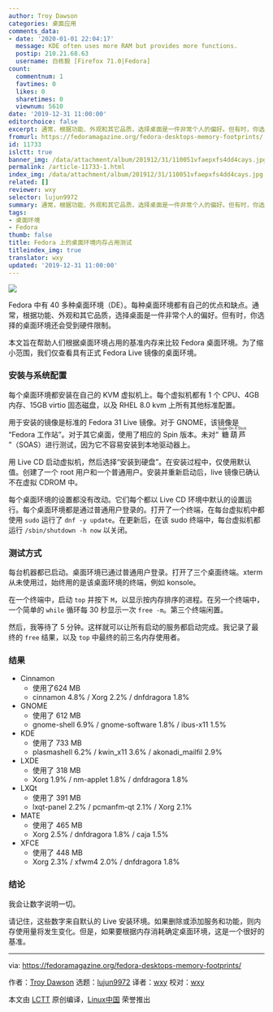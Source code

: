 ```yaml
---
author: Troy Dawson
categories: 桌面应用
comments_data:
- date: '2020-01-01 22:04:17'
  message: KDE often uses more RAM but provides more functions.
  postip: 210.21.68.63
  username: 白栋毅 [Firefox 71.0|Fedora]
count:
  commentnum: 1
  favtimes: 0
  likes: 0
  sharetimes: 0
  viewnum: 5610
date: '2019-12-31 11:00:00'
editorchoice: false
excerpt: 通常，根据功能、外观和其它品质，选择桌面是一件非常个人的偏好。但有时，你选择的桌面环境还会受到硬件限制。
fromurl: https://fedoramagazine.org/fedora-desktops-memory-footprints/
id: 11733
islctt: true
banner_img: /data/attachment/album/201912/31/110051vfaepxfs4dd4cays.jpg
permalink: /article-11733-1.html
index_img: /data/attachment/album/201912/31/110051vfaepxfs4dd4cays.jpg.thumb.jpg
related: []
reviewer: wxy
selector: lujun9972
summary: 通常，根据功能、外观和其它品质，选择桌面是一件非常个人的偏好。但有时，你选择的桌面环境还会受到硬件限制。
tags:
- 桌面环境
- Fedora
thumb: false
title: Fedora 上的桌面环境内存占用测试
titleindex_img: true
translator: wxy
updated: '2019-12-31 11:00:00'
---
```


![](/data/attachment/album/201912/31/110051vfaepxfs4dd4cays.jpg)


Fedora 中有 40 多种桌面环境（DE）。每种桌面环境都有自己的优点和缺点。通常，根据功能、外观和其它品质，选择桌面是一件非常个人的偏好。但有时，你选择的桌面环境还会受到硬件限制。


本文旨在帮助人们根据桌面环境占用的基准内存来比较 Fedora 桌面环境。为了缩小范围，我们仅查看具有正式 Fedora Live 镜像的桌面环境。


### 安装与系统配置


每个桌面环境都安装在自己的 KVM 虚拟机上。每个虚拟机都有 1 个 CPU、4GB 内存、15GB virtio 固态磁盘，以及 RHEL 8.0 kvm 上所有其他标准配置。


用于安装的镜像是标准的 Fedora 31 Live 镜像。对于 GNOME，该镜像是 “Fedora 工作站”。对于其它桌面，使用了相应的 Spin 版本。未对“<ruby> 糖葫芦 <rt>  Sugar On A Stick </rt></ruby>”（SOAS）进行测试，因为它不容易安装到本地驱动器上。


用 Live CD 启动虚拟机，然后选择“安装到硬盘”。在安装过程中，仅使用默认值。创建了一个 root 用户和一个普通用户。安装并重新启动后，live 镜像已确认不在虚拟 CDROM 中。


每个桌面环境的设置都没有改动。它们每个都以 Live CD 环境中默认的设置运行。每个桌面环境都是通过普通用户登录的。打开了一个终端，在每台虚拟机中都使用 `sudo` 运行了 `dnf -y update`。在更新后，在该 sudo 终端中，每台虚拟机都运行 `/sbin/shutdown -h now` 以关闭。


### 测试方式


每台机器都已启动。桌面环境已通过普通用户登录。打开了三个桌面终端。xterm 从未使用过，始终用的是该桌面环境的终端，例如 konsole。


在一个终端中，启动 `top` 并按下 `M`，以显示按内存排序的进程。在另一个终端中，一个简单的 `while` 循环每 30 秒显示一次 `free -m`。第三个终端闲置。


然后，我等待了 5 分钟。这样就可以让所有启动的服务都启动完成。我记录了最终的 `free` 结果，以及 `top` 中最终的前三名内存使用者。


### 结果


* Cinnamon
	+ 使用了624 MB
	+ cinnamon 4.8% / Xorg 2.2% / dnfdragora 1.8%
* GNOME
	+ 使用了 612 MB
	+ gnome-shell 6.9% / gnome-software 1.8% / ibus-x11 1.5%
* KDE
	+ 使用了 733 MB
	+ plasmashell 6.2% / kwin\_x11 3.6% / akonadi\_mailfil 2.9%
* LXDE
	+ 使用了 318 MB
	+ Xorg 1.9% / nm-applet 1.8% / dnfdragora 1.8%
* LXQt
	+ 使用了 391 MB
	+ lxqt-panel 2.2% / pcmanfm-qt 2.1% / Xorg 2.1%
* MATE
	+ 使用了 465 MB
	+ Xorg 2.5% / dnfdragora 1.8% / caja 1.5%
* XFCE
	+ 使用了 448 MB
	+ Xorg 2.3% / xfwm4 2.0% / dnfdragora 1.8%


### 结论


我会让数字说明一切。


请记住，这些数字来自默认的 Live 安装环境。如果删除或添加服务和功能，则内存使用量将发生变化。但是，如果要根据内存消耗确定桌面环境，这是一个很好的基准。




---


via: <https://fedoramagazine.org/fedora-desktops-memory-footprints/>


作者：[Troy Dawson](https://fedoramagazine.org/author/tdawson/) 选题：[lujun9972](https://github.com/lujun9972) 译者：[wxy](https://github.com/wxy) 校对：[wxy](https://github.com/wxy)


本文由 [LCTT](https://github.com/LCTT/TranslateProject) 原创编译，[Linux中国](https://linux.cn/) 荣誉推出